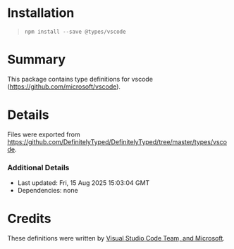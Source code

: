 # Installation
> `npm install --save @types/vscode`

# Summary
This package contains type definitions for vscode (https://github.com/microsoft/vscode).

# Details
Files were exported from https://github.com/DefinitelyTyped/DefinitelyTyped/tree/master/types/vscode.

### Additional Details
 * Last updated: Fri, 15 Aug 2025 15:03:04 GMT
 * Dependencies: none

# Credits
These definitions were written by [Visual Studio Code Team, and Microsoft](https://github.com/microsoft).
